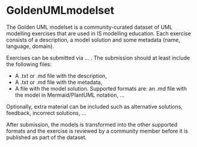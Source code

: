# GoldenUMLmodelset

The Golden UML modelset is a community-curated dataset of UML modelling exercises that are used in IS modelling education. Each exercise consists of a description, a model solution and some metadata (name, language, domain).

Exercises can be submitted via ... . The submission should at least include the following files:
- A .txt or .md file with the description,
- A .txt or .md file with the metadata,
- A file with the model solution. Supported formats are: an .md file with the model in Mermaid/PlantUML notation, ...

Optionally, extra material can be included such as alternative solutions, feedback, incorrect solutions, ...

After submission, the models is transformed into the other supported formats and the exercise is reviewed by a community member before it is published as part of the dataset.

